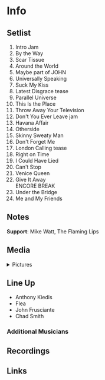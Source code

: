 # Info

## Setlist

1. Intro Jam
2. By the Way
3. Scar Tissue
4. Around the World
5. Maybe part of JOHN
6. Universally Speaking
7. Suck My Kiss
8. Latest Disgrace tease
9. Parallel Universe
10. This Is the Place
11. Throw Away Your Television
12. Don't You Ever Leave jam
13. Havana Affair
14. Otherside
15. Skinny Sweaty Man
16. Don't Forget Me
17. London Calling tease
18. Right on Time
19. I Could Have Lied
20. Can't Stop
21. Venice Queen
22. Give It Away
<br> ENCORE BREAK
23. Under the Bridge
24. Me and My Friends

## Notes

**Support**: Mike Watt, The Flaming Lips

## Media 

<details>
  <summary>Pictures</summary>
  <!--<img alt="Setlist" title="Setlist" src="_.jpg" height="200" />-->
</details>

## Line Up

* Anthony Kiedis
* Flea
* John Frusciante
* Chad Smith

### Additional Musicians

## Recordings

## Links
